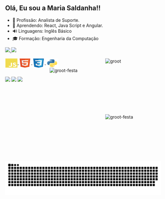  ## Olá, Eu sou a Maria Saldanha!! 

- 🔭 Profissão: Analista de Suporte.
- 🌱 Aprendendo: React, Java Script e Angular.
- 🔊 Linguagens: Inglês Básico
- 🎓 Formação: Engenharia da Computação


 <div>
  <a href="https://github.com/MariaSaldanhaDEV">
  <img height="180em" src="https://github-readme-stats.vercel.app/api?username=MariaSaldanhaDEV&show_icons=true&theme=tokyonight&include_all_commits=true&count_private=true"/>
  <img height="180em" src="https://github-readme-stats.vercel.app/api/top-langs/?username=MariaSaldanhaDEV&layout=compact&langs_count=7&theme=tokyonight"/>
</div>
<div style="display: inline_block"><br>
  <img align="center" alt="Rafa-Js" height="30" width="40" src="https://raw.githubusercontent.com/devicons/devicon/master/icons/javascript/javascript-plain.svg">
  <img align="center" alt="Rafa-HTML" height="30" width="40" src="https://raw.githubusercontent.com/devicons/devicon/master/icons/html5/html5-original.svg">
  <img align="center" alt="Rafa-CSS" height="30" width="40" src="https://raw.githubusercontent.com/devicons/devicon/master/icons/css3/css3-original.svg">
  <img align="center" alt="Rafa-Python" height="30" width="40" src="https://raw.githubusercontent.com/devicons/devicon/master/icons/python/python-original.svg">
  <img align="right" alt="groot" height="150" width="180"  src="https://media1.giphy.com/media/R97jJCEGEmh0I/giphy.gif?cid=ecf05e47qf81oicei4cw95j571uziatyl8o4fptejredfgk7&amp;rid=giphy.gif&amp;ct=g" alt="baby groot GIF">
  <img align="right" alt="groot-festa" height="150" width="180"  src="https://blog.lootcrate.com/wp-content/uploads/2019/12/giphy-58.gif">
  <img align="right" alt="groot-festa" height="150" width="180"  src="https://c.tenor.com/aIYqqDd8tnUAAAAC/real-groot-baby-groot.gif">
 
 
</div>
  
  ##
 
<div> 
 <a href="https://discord.gg/MariaSaldanhaDEV#7189" target="_blank"><img src="https://img.shields.io/badge/Discord-7289DA?style=for-the-badge&logo=discord&logoColor=white" target="_blank"></a> 
  <a href = "mailto:jainesoares14@gmail.com"><img src="https://img.shields.io/badge/-Gmail-%23333?style=for-the-badge&logo=gmail&logoColor=white" target="_blank"></a>
  <a href="hhttps://www.linkedin.com/in/maria-saldanhadev/" target="_blank"><img src="https://img.shields.io/badge/-LinkedIn-%230077B5?style=for-the-badge&logo=linkedin&logoColor=white" target="_blank"></a> 
 
  ![Snake animation](https://github.com/MariaSaldanhaDEV/MariaSaldanhaDEV/blob/output/github-contribution-grid-snake.svg)
 
</div>
